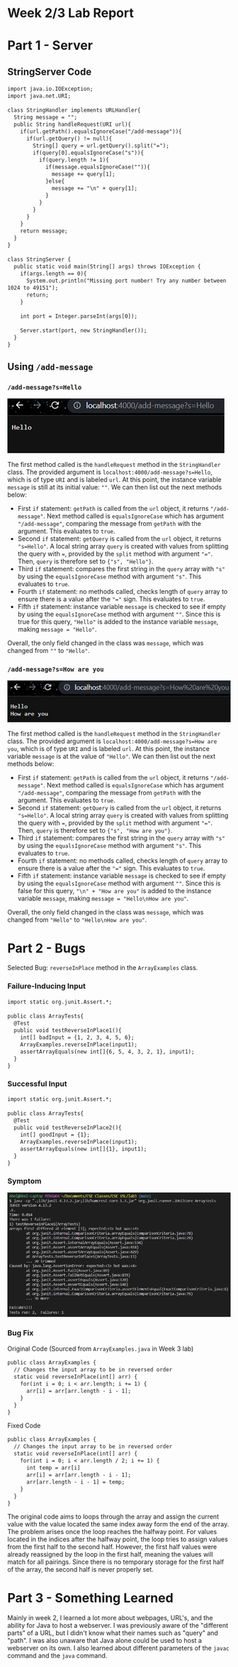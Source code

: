 # Week 2/3 Lab Report

# Part 1 - Server
## StringServer Code
```
import java.io.IOException;
import java.net.URI;

class StringHandler implements URLHandler{
  String message = "";
  public String handleRequest(URI url){
    if(url.getPath().equalsIgnoreCase("/add-message")){
      if(url.getQuery() != null){
        String[] query = url.getQuery().split("=");
        if(query[0].equalsIgnoreCase("s")){
          if(query.length != 1){
            if(message.equalsIgnoreCase("")){
              message += query[1];
            }else{
              message += "\n" + query[1];
            }
          }
        }
      }
    }
    return message;
  }
}

class StringServer {
  public static void main(String[] args) throws IOException {
    if(args.length == 0){
      System.out.println("Missing port number! Try any number between 1024 to 49151");
      return;
    }
    
    int port = Integer.parseInt(args[0]);

    Server.start(port, new StringHandler());
  }
}
```

## Using `/add-message`
### `/add-message?s=Hello`
![Message 1 Image](week2images/firstmessage.png)

The first method called is the `handleRequest` method in the `StringHandler` class. The provided argument is `localhost:4000/add-message?s=Hello`, which is of type `URI` and is labeled `url`. At this point, the instance variable `message` is still at its initial value: `""`. We can then list out the next methods below:

- First `if` statement: `getPath` is called from the `url` object, it returns `"/add-message"`. Next method called is `equalsIgnoreCase` which has argument `"/add-message"`, comparing the message from `getPath` with the argument. This evaluates to `true`.
- Second `if` statement: `getQuery` is called from the `url` object, it returns `"s=Hello"`. A local string array `query` is created with values from splitting the query with `=`, provided by the `split` method with argument `"="`. Then, `query` is therefore set to `{"s", "Hello"}`.
- Third `if` statement: compares the first string in the `query` array with `"s"` by using the `equalsIgnoreCase` method with argument `"s"`. This evaluates to `true`.
- Fourth `if` statement: no methods called, checks length of `query` array to ensure there is a value after the `"="` sign. This evaluates to `true`.
- Fifth `if` statement: instance variable `message` is checked to see if empty by using the `equalsIgnoreCase` method with argument `""`. Since this is true for this query, `"Hello"` is added to the instance variable `message`, making `message = "Hello"`. 

Overall, the only field changed in the class was `message`, which was changed from `""` to `"Hello"`.
### `/add-message?s=How are you`
![Message 2 Image](week2images/secondmessage.png)

The first method called is the `handleRequest` method in the `StringHandler` class. The provided argument is `localhost:4000/add-message?s=How are you`, which is of type `URI` and is labeled `url`. At this point, the instance variable `message` is at the value of `"Hello"`. We can then list out the next methods below:

- First `if` statement: `getPath` is called from the `url` object, it returns `"/add-message"`. Next method called is `equalsIgnoreCase` which has argument `"/add-message"`, comparing the message from `getPath` with the argument. This evaluates to `true`.
- Second `if` statement: `getQuery` is called from the `url` object, it returns `"s=Hello"`. A local string array `query` is created with values from splitting the query with `=`, provided by the `split` method with argument `"="`. Then, `query` is therefore set to `{"s", "How are you"}`.
- Third `if` statement: compares the first string in the `query` array with `"s"` by using the `equalsIgnoreCase` method with argument `"s"`. This evaluates to `true`.
- Fourth `if` statement: no methods called, checks length of `query` array to ensure there is a value after the `"="` sign. This evaluates to `true`.
- Fifth `if` statement: instance variable `message` is checked to see if empty by using the `equalsIgnoreCase` method with argument `""`. Since this is false for this query, `"\n" + "How are you"` is added to the instance variable `message`, making `message = "Hello\nHow are you"`. 

Overall, the only field changed in the class was `message`, which was changed from `"Hello"` to `"Hello\nHow are you"`.

# Part 2 - Bugs
Selected Bug: `reverseInPlace` method in the `ArrayExamples` class.

### Failure-Inducing Input

```
import static org.junit.Assert.*;

public class ArrayTests{
  @Test
  public void testReverseInPlace1(){
    int[] badInput = {1, 2, 3, 4, 5, 6};
    ArrayExamples.reverseInPlace(input1);
    assertArrayEquals(new int[]{6, 5, 4, 3, 2, 1}, input1);
  }
}
```

### Successful Input

```
import static org.junit.Assert.*;

public class ArrayTests{
  @Test
  public void testReverseInPlace2(){
    int[] goodInput = {1};
    ArrayExamples.reverseInPlace(input1);
    assertArrayEquals(new int[]{1}, input1);
  }
}
```

### Symptom

![Testing Result](week2images/bugtesting.png)

### Bug Fix
Original Code (Sourced from `ArrayExamples.java` in Week 3 lab)

```
public class ArrayExamples {
  // Changes the input array to be in reversed order
  static void reverseInPlace(int[] arr) {
    for(int i = 0; i < arr.length; i += 1) {
      arr[i] = arr[arr.length - i - 1];
    }
  }
}
```

Fixed Code

```
public class ArrayExamples {
  // Changes the input array to be in reversed order
  static void reverseInPlace(int[] arr) {
    for(int i = 0; i < arr.length / 2; i += 1) {
      int temp = arr[i]
      arr[i] = arr[arr.length - i - 1];
      arr[arr.length - i - 1] = temp;
    }
  }
}
```
The original code aims to loops through the array and assign the current value with the value located the same index away form the end of the array. The problem arises once the loop reaches the halfway point. For values located in the indices after the halfway point, the loop tries to assign values from the first half to the second half. However, the first half values were already reassigned by the loop in the first half, meaning the values will match for all pairings. Since there is no temporary storage for the first half of the array, the second half is never properly set.

# Part 3 - Something Learned
Mainly in week 2, I learned a lot more about webpages, URL's, and the ability for Java to host a webserver. I was previously aware of the "different parts" of a URL, but I didn't know what their names such as "query" and "path". I was also unaware that Java alone could be used to host a webserver on its own. I also learned about different parameters of the `javac` command and the `java` command.

